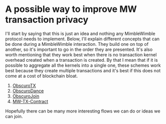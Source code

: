# A possible way to improve MW transaction privacy

I'll start by saying that this is just an idea and nothing any MimbleWimble protocol needs to implement. Below, I'll explain different concepts that can be done during a MimbleWimble interaction. They build one on top of another, so it's important to go in the order they are presented. It's also worth mentioning that they work best when there is no transaction kernel overhead created when a transaction is created. By that I mean
that if it is possible to aggregate all the kernels into a single one, these schemes work best because they create multiple transactions and it's best if this does not come at a cost of blockchain bloat.

1. [ObscuroTX](./ObscuroTX.md)
2. [ObscuroDance](./ObscuroDance.md)
3. [ObscuroJoin](./ObscuroJoin.md)
4. [MW-TX-Contract](./MW-TX-Contracts.md)

Hopefully there can be many more interesting flows we can do or ideas we can join.